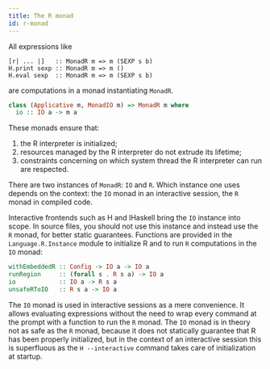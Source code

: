 ```yaml
---
title: The R monad
id: r-monad
---
```


All expressions like

~~~
[r| ... |]   :: MonadR m => m (SEXP s b)
H.print sexp :: MonadR m => m ()
H.eval sexp  :: MonadR m => m (SEXP s b)
~~~

are computations in a monad instantiating `MonadR`.

~~~ haskell
class (Applicative m, MonadIO m) => MonadR m where
  io :: IO a -> m a
~~~

These monads ensure that:

 1. the R interpreter is initialized;
 1. resources managed by the R interpreter do not extrude its
    lifetime;
 1. constraints concerning on which system thread the R interpreter
    can run are respected.

There are two instances of `MonadR`: `IO` and `R`. Which instance one
uses depends on the context: the `IO` monad in an interactive session,
the `R` monad in compiled code.

Interactive frontends such as H and IHaskell bring the `IO` instance
into scope. In source files, you should not use this instance and
instead use the `R` monad, for better static guarantees. Functions are
provided in the `Language.R.Instance` module to initialize R and to
run `R` computations in the `IO` monad:

~~~ haskell
withEmbeddedR :: Config -> IO a -> IO a
runRegion     :: (forall s . R s a) -> IO a
io            :: IO a -> R s a
unsafeRToIO   :: R s a -> IO a
~~~

The `IO` monad is used in interactive sessions as a mere convenience.
It allows evaluating expressions without the need to wrap every
command at the prompt with a function to run the `R` monad. The `IO`
monad is in theory not as safe as the `R` monad, because it does not
statically guarantee that R has been properly initialized, but in the
context of an interactive session this is superfluous as the
`H --interactive` command takes care of initialization at startup.
